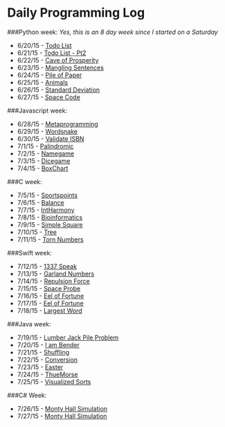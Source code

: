 # Daily Programming Log
###Python week:
*Yes, this is an 8 day week since I started on a Saturday*
* 6/20/15 - [Todo List](https://github.com/trvrsalom/dailyprogrammer/tree/master/Week_1/6_20_15)
* 6/21/15 - [Todo List - Pt2](https://github.com/trvrsalom/dailyprogrammer/tree/master/Week_1/6_21_15)
* 6/22/15 - [Cave of Prosperity](https://github.com/trvrsalom/dailyprogrammer/tree/master/Week_1/6_22_15)
* 6/23/15 - [Mangling Sentences](https://github.com/trvrsalom/dailyprogrammer/tree/master/Week_1/6_23_15)
* 6/24/15 - [Pile of Paper](https://github.com/trvrsalom/dailyprogrammer/tree/master/Week_1/6_24_15)
* 6/25/15 - [Animals](https://github.com/trvrsalom/dailyprogrammer/tree/master/Week_1/6_25_15)
* 6/26/15 - [Standard Deviation](https://github.com/trvrsalom/dailyprogrammer/tree/master/Week_1/6_26_15)
* 6/27/15 - [Space Code](https://github.com/trvrsalom/dailyprogrammer/tree/master/Week_1/6_27_15)

###Javascript week:
* 6/28/15 - [Metaprogramming](https://github.com/trvrsalom/dailyprogrammer/tree/master/Week_2/6_28_15)
* 6/29/15 - [Wordsnake](https://github.com/trvrsalom/dailyprogrammer/tree/master/Week_2/6_29_15)
* 6/30/15 - [Validate ISBN](https://github.com/trvrsalom/dailyprogrammer/tree/master/Week_2/6_30_15)
* 7/1/15 - [Palindromic](https://github.com/trvrsalom/dailyprogrammer/tree/master/Week_2/7_1_15)
* 7/2/15 - [Namegame](https://github.com/trvrsalom/dailyprogrammer/tree/master/Week_2/7_2_15)
* 7/3/15 - [Dicegame](https://github.com/trvrsalom/dailyprogrammer/tree/master/Week_2/7_3_15)
* 7/4/15 - [BoxChart](https://github.com/trvrsalom/dailyprogrammer/tree/master/Week_2/7_4_15)

###C week:
* 7/5/15 - [Sportspoints](https://github.com/trvrsalom/dailyprogrammer/tree/master/Week_3/7_5_15)
* 7/6/15 - [Balance](https://github.com/trvrsalom/dailyprogrammer/tree/master/Week_3/7_6_15)
* 7/7/15 - [IntHarmony](https://github.com/trvrsalom/dailyprogrammer/tree/master/Week_3/7_7_15)
* 7/8/15 - [Bioinformatics](https://github.com/trvrsalom/dailyprogrammer/tree/master/Week_3/7_8_15)
* 7/9/15 - [Simple Square](https://github.com/trvrsalom/dailyprogrammer/tree/master/Week_3/7_9_15)
* 7/10/15 - [Tree](https://github.com/trvrsalom/dailyprogrammer/tree/master/Week_3/7_10_15)
* 7/11/15 - [Torn Numbers](https://github.com/trvrsalom/dailyprogrammer/tree/master/Week_3/7_11_15)

###Swift week:
* 7/12/15 - [1337 Speak](https://github.com/trvrsalom/dailyprogrammer/tree/master/Week_4/7_12_15)
* 7/13/15 - [Garland Numbers](https://github.com/trvrsalom/dailyprogrammer/tree/master/Week_4/7_13_15)
* 7/14/15 - [Repulsion Force](https://github.com/trvrsalom/dailyprogrammer/tree/master/Week_4/7_14_15)
* 7/15/15 - [Space Probe](https://github.com/trvrsalom/dailyprogrammer/tree/master/Week_4/7_15_15)
* 7/16/15 - [Eel of Fortune](https://github.com/trvrsalom/dailyprogrammer/tree/master/Week_4/7_16_15)
* 7/17/15 - [Eel of Fortune](https://github.com/trvrsalom/dailyprogrammer/tree/master/Week_4/7_17_15)
* 7/18/15 - [Largest Word](https://github.com/trvrsalom/dailyprogrammer/tree/master/Week_4/7_18_15)

###Java week:
* 7/19/15 - [Lumber Jack Pile Problem](https://github.com/trvrsalom/dailyprogrammer/tree/master/Week_5/7_19_15)
* 7/20/15 - [I am Bender](https://github.com/trvrsalom/dailyprogrammer/tree/master/Week_5/7_20_15)
* 7/21/15 - [Shuffling](https://github.com/trvrsalom/dailyprogrammer/tree/master/Week_5/7_21_15)
* 7/22/15 - [Conversion](https://github.com/trvrsalom/dailyprogrammer/tree/master/Week_5/7_22_15)
* 7/23/15 - [Easter](https://github.com/trvrsalom/dailyprogrammer/tree/master/Week_5/7_23_15)
* 7/24/15 - [ThueMorse](https://github.com/trvrsalom/dailyprogrammer/tree/master/Week_5/7_24_15)
* 7/25/15 - [Visualized Sorts](https://github.com/trvrsalom/dailyprogrammer/tree/master/Week_5/7_25_15)

###C# Week:
* 7/26/15 - [Monty Hall Simulation](https://github.com/trvrsalom/dailyprogrammer/tree/master/Week_6/7_26_15)
* 7/27/15 - [Monty Hall Simulation](https://github.com/trvrsalom/dailyprogrammer/tree/master/Week_6/7_27_15)

